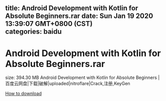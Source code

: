 
title: Android Development with Kotlin for Absolute Beginners.rar
date: Sun Jan 19 2020 13:39:07 GMT+0800 (CST)    
categories: baidu
---

# Android Development with Kotlin for Absolute Beginners.rar
size: 394.30 MB
 Android Development with Kotlin for Absolute Beginners |百度云网盘|下载|破解|uploaded|nitroflare|Crack,注册,KeyGen
 

[How to download](https://bpcam.bemobtrk.com/go/2ceec3aa-1ca2-46d6-b9ff-aaa5c184517c?jno=3330)